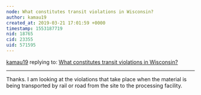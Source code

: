```yaml
---
node: What constitutes transit violations in Wisconsin?
author: kamau19
created_at: 2019-03-21 17:01:59 +0000
timestamp: 1553187719
nid: 18765
cid: 23355
uid: 571595
---
```




[kamau19](../profile/kamau19) replying to: [What constitutes transit violations in Wisconsin?](../notes/kamau19/03-18-2019/what-constitutes-transit-violations-in-wisconsin)

----
 Thanks. I am looking at the violations that take place when the material is being transported by rail or road from the site to the processing facility. 